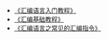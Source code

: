 - [《汇编语言入门教程》](http://www.ruanyifeng.com/blog/2018/01/assembly-language-primer.html)
- [《汇编基础教程》](https://www.jianshu.com/p/47b750455ab5)
- [《汇编语言之常见的汇编指令》](https://blog.csdn.net/u011068702/article/details/53011181)